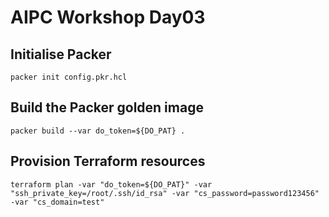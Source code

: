 # AIPC Workshop Day03

## Initialise Packer
```
packer init config.pkr.hcl
```

## Build the Packer golden image
```
packer build --var do_token=${DO_PAT} .
```

## Provision Terraform resources
```
terraform plan -var "do_token=${DO_PAT}" -var "ssh_private_key=/root/.ssh/id_rsa" -var "cs_password=password123456" -var "cs_domain=test"
```
